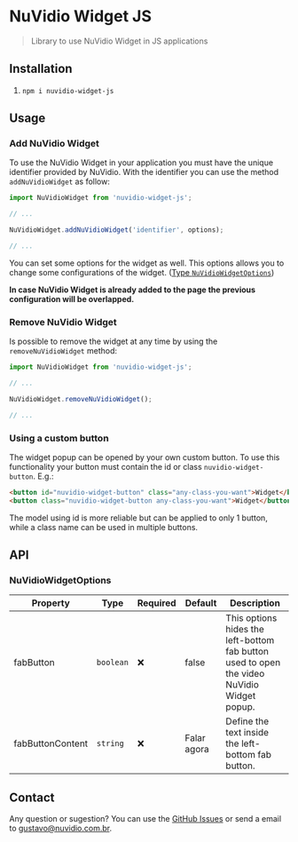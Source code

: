 # NuVidio Widget JS
> Library to use NuVidio Widget in JS applications

## Installation
1. `npm i nuvidio-widget-js`

## Usage

### Add NuVidio Widget

To use the NuVidio Widget in your application you must have the unique identifier provided by NuVidio. With the identifier you can use the method `addNuVidioWidget` as follow:

```jsx
import NuVidioWidget from 'nuvidio-widget-js';

// ...

NuVidioWidget.addNuVidioWidget('identifier', options);

// ...
```

You can set some options for the widget as well. This options allows you to change some configurations of the widget. ([Type `NuVidioWidgetOptions`](#nuvidiowidgetoptions))

<b>In case NuVidio Widget is already added to the page the previous configuration will be overlapped.</b>

### Remove NuVidio Widget

Is possible to remove the widget at any time by using the `removeNuVidioWidget` method:

```jsx
import NuVidioWidget from 'nuvidio-widget-js';

// ...

NuVidioWidget.removeNuVidioWidget();

// ...
```

### Using a custom button

The widget popup can be opened by your own custom button. To use this functionality your button must contain the id or class `nuvidio-widget-button`. E.g.: 

```html
<button id="nuvidio-widget-button" class="any-class-you-want">Widget</button>
<button class="nuvidio-widget-button any-class-you-want">Widget</button>
```

The model using id is more reliable but can be applied to only 1 button, while a class name can be used in multiple buttons.

## API

### NuVidioWidgetOptions

| <b>Property<b> | Type | Required | Default | Description |
| -------------- | ------------- | -------- | -------- | ----------------------------------------------------------------------------------------------------------------------------------------------------------------------------------------------------------------------------- |
| fabButton | `boolean`| ❌ | false | This options hides the left-bottom fab button used to open the video NuVidio Widget popup. |
| fabButtonContent | `string`| ❌ | Falar agora | Define the text inside the left-bottom fab button. |

## Contact

Any question or sugestion? You can use the [GitHub Issues](https://github.com/NuVidio/nuvidio-widget-js/issues) or send a email to gustavo@nuvidio.com.br.